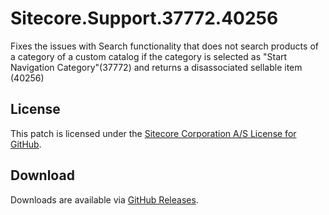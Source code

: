 # Sitecore.Support.37772.40256
Fixes the issues with Search functionality that does not search products of a category of a custom catalog if the category is selected as &quot;Start Navigation Category&quot;(37772) and returns a disassociated sellable item (40256)

## License  
This patch is licensed under the [Sitecore Corporation A/S License for GitHub](https://github.com/sitecoresupport/Sitecore.Support.37772.40256/blob/master/LICENSE).  

## Download  
Downloads are available via [GitHub Releases](https://github.com/sitecoresupport/Sitecore.Support.37772.40256/releases).  
